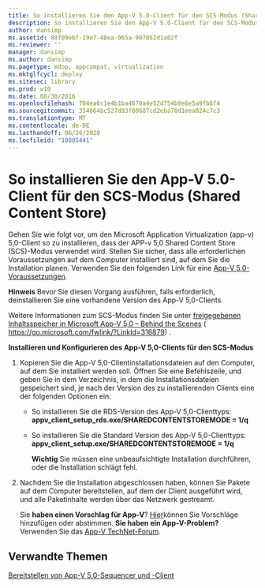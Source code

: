 ```yaml
---
title: So installieren Sie den App-V 5.0-Client für den SCS-Modus (Shared Content Store)
description: So installieren Sie den App-V 5.0-Client für den SCS-Modus (Shared Content Store)
author: dansimp
ms.assetid: 88f09e6f-19e7-48ea-965a-907052d1a02f
ms.reviewer: ''
manager: dansimp
ms.author: dansimp
ms.pagetype: mdop, appcompat, virtualization
ms.mktglfcycl: deploy
ms.sitesec: library
ms.prod: w10
ms.date: 08/30/2016
ms.openlocfilehash: 704ea6c1e4b1ba4670a4e52d754b8e6e5a9fb8f4
ms.sourcegitcommit: 354664bc527d93f80687cd2eba70d1eea024c7c3
ms.translationtype: MT
ms.contentlocale: de-DE
ms.lasthandoff: 06/26/2020
ms.locfileid: "10805441"
---
```

# So installieren Sie den App-V 5.0-Client für den SCS-Modus (Shared Content Store)


Gehen Sie wie folgt vor, um den Microsoft Application Virtualization (app-v) 5,0-Client so zu installieren, dass der APP-v 5,0 Shared Content Store (SCS)-Modus verwendet wird. Stellen Sie sicher, dass alle erforderlichen Voraussetzungen auf dem Computer installiert sind, auf dem Sie die Installation planen. Verwenden Sie den folgenden Link für eine [App-V 5,0-Voraussetzungen](app-v-50-prerequisites.md).

**Hinweis**  Bevor Sie diesen Vorgang ausführen, falls erforderlich, deinstallieren Sie eine vorhandene Version des App-V 5,0-Clients.

 

Weitere Informationen zum SCS-Modus finden Sie unter [freigegebenen Inhaltsspeicher in Microsoft App-V 5,0 – Behind the Scenes](https://go.microsoft.com/fwlink/?LinkId=316879) ( https://go.microsoft.com/fwlink/?LinkId=316879) .

**Installieren und Konfigurieren des App-V 5,0-Clients für den SCS-Modus**

1.  Kopieren Sie die App-V 5,0-Clientinstallationsdateien auf den Computer, auf dem Sie installiert werden soll. Öffnen Sie eine Befehlszeile, und geben Sie in dem Verzeichnis, in dem die Installationsdateien gespeichert sind, je nach der Version des zu installierenden Clients eine der folgenden Optionen ein:

    -   So installieren Sie die RDS-Version des App-V 5,0-Clienttyps: **appv\_client\_setup\_rds.exe/SHAREDCONTENTSTOREMODE = 1/q**

    -   So installieren Sie die Standard Version des App-V 5,0-Clienttyps: **appv\_client\_setup.exe/SHAREDCONTENTSTOREMODE = 1/q**

        **Wichtig**  Sie müssen eine unbeaufsichtigte Installation durchführen, oder die Installation schlägt fehl.

         

2.  Nachdem Sie die Installation abgeschlossen haben, können Sie Pakete auf dem Computer bereitstellen, auf dem der Client ausgeführt wird, und alle Paketinhalte werden über das Netzwerk gestreamt.

    Sie **haben einen Vorschlag für App-V**? [Hier](http://appv.uservoice.com/forums/280448-microsoft-application-virtualization)können Sie Vorschläge hinzufügen oder abstimmen. **Sie haben ein App-V-Problem?** Verwenden Sie das [App-V TechNet-Forum](https://social.technet.microsoft.com/Forums/home?forum=mdopappv).

## Verwandte Themen


[Bereitstellen von App-V 5.0-Sequencer und -Client](deploying-the-app-v-50-sequencer-and-client.md)

 

 





